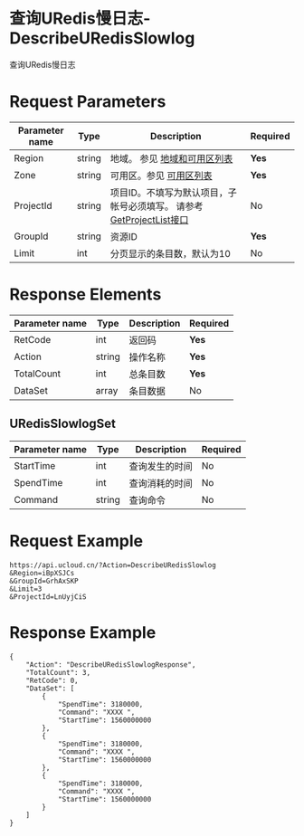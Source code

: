 # 查询URedis慢日志-DescribeURedisSlowlog

查询URedis慢日志

# Request Parameters
|Parameter name|Type|Description|Required|
|---|---|---|---|
|Region|string|地域。 参见 [地域和可用区列表](api/summary/regionlist)|**Yes**|
|Zone|string|可用区。参见 [可用区列表](api/summary/regionlist)|**Yes**|
|ProjectId|string|项目ID。不填写为默认项目，子帐号必须填写。 请参考[GetProjectList接口](api/summary/get_project_list)|No|
|GroupId|string|资源ID|**Yes**|
|Limit|int|分页显示的条目数，默认为10|No|

# Response Elements
|Parameter name|Type|Description|Required|
|---|---|---|---|
|RetCode|int|返回码|**Yes**|
|Action|string|操作名称|**Yes**|
|TotalCount|int|总条目数|**Yes**|
|DataSet|array|条目数据|No|

## URedisSlowlogSet
|Parameter name|Type|Description|Required|
|---|---|---|---|
|StartTime|int|查询发生的时间|No|
|SpendTime|int|查询消耗的时间|No|
|Command|string|查询命令|No|

# Request Example
```
https://api.ucloud.cn/?Action=DescribeURedisSlowlog
&Region=iBpXSJCs
&GroupId=GrhAxSKP
&Limit=3
&ProjectId=LnUyjCiS
```

# Response Example
```
{
    "Action": "DescribeURedisSlowlogResponse", 
    "TotalCount": 3, 
    "RetCode": 0, 
    "DataSet": [
        {
            "SpendTime": 3180000, 
            "Command": "XXXX ", 
            "StartTime": 1560000000
        }, 
        {
            "SpendTime": 3180000, 
            "Command": "XXXX ", 
            "StartTime": 1560000000
        }, 
        {
            "SpendTime": 3180000, 
            "Command": "XXXX ", 
            "StartTime": 1560000000
        }
    ]
}
```

